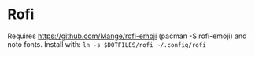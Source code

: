 
# Rofi
Requires https://github.com/Mange/rofi-emoji (pacman -S rofi-emoji) and noto fonts. Install with:
`ln -s $DOTFILES/rofi ~/.config/rofi`

